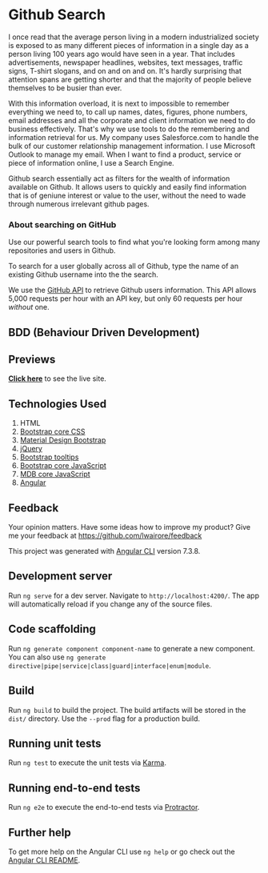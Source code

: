 # Github Search
I once read that the average person living in a modern industrialized society is exposed to as many different pieces of information in a single day as a person living 100 years ago would have seen in a year. That includes advertisements, newspaper headlines, websites, text messages, traffic signs, T-shirt slogans, and on and on and on. It's hardly surprising that attention spans are getting shorter and that the majority of people believe themselves to be busier than ever.

With this information overload, it is next to impossible to remember everything we need to, to call up names, dates, figures, phone numbers, email addresses and all the corporate and client information we need to do business effectively. That's why we use tools to do the remembering and information retrieval for us. My company uses Salesforce.com to handle the bulk of our customer relationship management information. I use Microsoft Outlook to manage my email. When I want to find a product, service or piece of information online, I use a Search Engine.

Github search essentially act as filters for the wealth of information available on Github. It allows users to quickly and easily find information that is of geniune interest or value to the user, without the need to wade through numerous irrelevant github pages.

### About searching on GitHub
Use our powerful search tools to find what you're looking form among many repositories and users in Github.

To search for a user globally across all of Github, type the name of an existing Github username  into the the search.

We use the [GitHub API](https://developer.github.com/v3/) to retrieve Github users information. This API allows 5,000 requests per hour with an API key, but only 60 requests per hour _without_ one. 

## BDD (Behaviour Driven Development)


## Previews
**[Click here](https://lwairore.github.io/Quotes/)** to see the live site.

## Technologies Used
1. HTML
2. [Bootstrap core CSS](https://cdnjs.cloudflare.com/ajax/libs/twitter-bootstrap/4.3.1/css/bootstrap.min.css) 
3. [Material Design Bootstrap](https://cdnjs.cloudflare.com/ajax/libs/mdbootstrap/4.7.6/css/mdb.min.css) 
4. [jQuery](https://cdnjs.cloudflare.com/ajax/libs/jquery/3.3.1/jquery.min.js)
5. [Bootstrap tooltips](https://cdnjs.cloudflare.com/ajax/libs/popper.js/1.14.4/umd/popper.min.js)
6. [Bootstrap core JavaScript](https://cdnjs.cloudflare.com/ajax/libs/twitter-bootstrap/4.3.1/js/bootstrap.min.js)
7. [MDB core JavaScript](https://cdnjs.cloudflare.com/ajax/libs/mdbootstrap/4.7.6/js/mdb.min.js)
8. [Angular](https://angular.io)

## Feedback
Your opinion matters. 
Have some ideas how to improve my product?
Give me your feedback at https://github.com/lwairore/feedback




This project was generated with [Angular CLI](https://github.com/angular/angular-cli) version 7.3.8.

## Development server

Run `ng serve` for a dev server. Navigate to `http://localhost:4200/`. The app will automatically reload if you change any of the source files.

## Code scaffolding

Run `ng generate component component-name` to generate a new component. You can also use `ng generate directive|pipe|service|class|guard|interface|enum|module`.

## Build

Run `ng build` to build the project. The build artifacts will be stored in the `dist/` directory. Use the `--prod` flag for a production build.

## Running unit tests

Run `ng test` to execute the unit tests via [Karma](https://karma-runner.github.io).

## Running end-to-end tests

Run `ng e2e` to execute the end-to-end tests via [Protractor](http://www.protractortest.org/).

## Further help

To get more help on the Angular CLI use `ng help` or go check out the [Angular CLI README](https://github.com/angular/angular-cli/blob/master/README.md).
